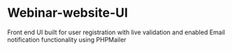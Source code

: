 # Webinar-website-UI

Front end UI built for user registration with live validation and enabled Email notification functionality using PHPMailer



